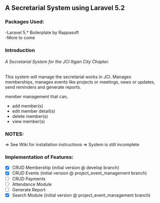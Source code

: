 ## A Secretarial System using Laravel 5.2

### Packages Used:
-Laravel 5.* Boilerplate by Rappasoft <br />
-More to come

### Introduction

###### A Secretarial System for the JCI Iligan City Chapter.
This system will manage the secretarial works in JCI.
Manages memberships, manages events like projects or meetings,
news or updates, send reminders and generate reports.

member management that can,
  - add member(s) 
  - edit member detail(s) 
  - delete member(s) 
  - view member(s) 
  
### NOTES:
=> See Wiki for installation instructions
=> System is still incomplete  

### Implementation of Features:
- [x] CRUD Membership (initial version @ develop branch)
- [x] CRUD Events (initial version @ project_event_management branch)
- [ ] CRUD Payments
- [ ] Attendance Module
- [ ] Generate Report
- [x] Search Module (initial version @ project_event_management branch)
